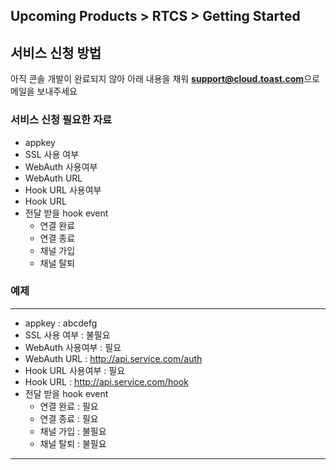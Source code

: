 ## Upcoming Products > RTCS > Getting Started
## 서비스 신청 방법
아직 콘솔 개발이 완료되지 않아 아래 내용을 채워 **support@cloud.toast.com**으로 메일을 보내주세요

### 서비스 신청 필요한 자료
* appkey
* SSL 사용 여부
* WebAuth 사용여부
* WebAuth URL
* Hook URL 사용여부
* Hook URL
* 전달 받을 hook event
  * 연결 완료
  * 연결 종료
  * 채널 가입
  * 채널 탈퇴

### 예제
******
* appkey : abcdefg
* SSL 사용 여부 : 불필요
* WebAuth 사용여부 : 필요
* WebAuth URL : http://api.service.com/auth
* Hook URL 사용여부 : 필요 
* Hook URL : http://api.service.com/hook
* 전달 받을 hook event
  * 연결 완료 : 필요
  * 연결 종료 : 필요
  * 채널 가입 : 불필요
  * 채널 탈퇴 : 불필요
******  
